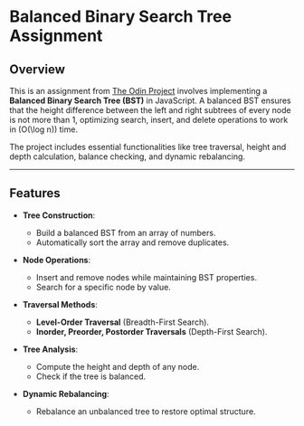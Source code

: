 # Balanced Binary Search Tree Assignment

## Overview

This is an assignment from [The Odin Project](https://www.theodinproject.com/) involves implementing a **Balanced Binary Search Tree (BST)**  in JavaScript. A balanced BST ensures that the height difference between the left and right subtrees of every node is not more than 1, optimizing search, insert, and delete operations to work in \(O(\log n)\) time.

The project includes essential functionalities like tree traversal, height and depth calculation, balance checking, and dynamic rebalancing.

---

## Features

- **Tree Construction**:

  - Build a balanced BST from an array of numbers.
  - Automatically sort the array and remove duplicates.
- **Node Operations**:

  - Insert and remove nodes while maintaining BST properties.
  - Search for a specific node by value.
- **Traversal Methods**:

  - **Level-Order Traversal** (Breadth-First Search).
  - **Inorder, Preorder, Postorder Traversals** (Depth-First Search).
- **Tree Analysis**:

  - Compute the height and depth of any node.
  - Check if the tree is balanced.
- **Dynamic Rebalancing**:

  - Rebalance an unbalanced tree to restore optimal structure.
